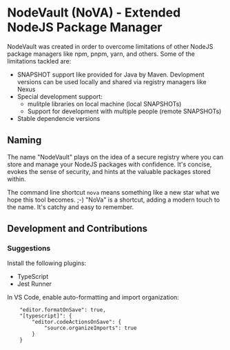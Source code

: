 # NodeVault (NoVA) - Extended NodeJS Package Manager #

NodeVault was created in order to overcome limitations of other NodeJS package
managers like npm, pnpm, yarn, and others. Some of the limitations tackled 
are:

* SNAPSHOT support like provided for Java by Maven. Devlopment versions can be used locally and shared via registry managers like Nexus
* Special development support:
  * mulitple libraries on local machine (local SNAPSHOTs)
  * Support for development with multiple people (remote SNAPSHOTs)
* Stable dependencie versions

## Naming

The name "NodeVault" plays on the idea of a secure registry where you can store and manage your NodeJS packages with confidence. It's concise, evokes the sense of security, and hints at the valuable packages stored within.

The command line shortcut `nova` means something like a new star what we hope this tool becomes. ;-) "NoVa" is a shortcut, adding a modern touch to the name. It's catchy and easy to remember.


## Development and Contributions

### Suggestions

Install the following plugins:

- TypeScript
- Jest Runner

In VS Code, enable auto-formatting and import organization:

````
    "editor.formatOnSave": true,
    "[typescript]": {
        "editor.codeActionsOnSave": {
            "source.organizeImports": true
        }
    }
````